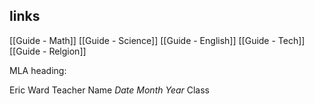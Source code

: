 ## links
[[Guide - Math]]
[[Guide - Science]]
[[Guide - English]]
[[Guide - Tech]]
[[Guide - Relgion]]

MLA heading:

Eric Ward
Teacher Name
*Date Month Year*
Class